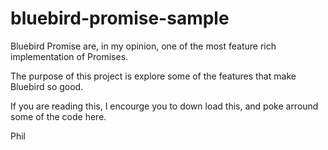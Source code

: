 # bluebird-promise-sample

Bluebird Promise are, in my opinion, one of the most feature rich implementation of Promises.

The purpose of this project is explore some of the features that make Bluebird so good.

If you are reading this, I encourge you to down load this, and poke arround some of the code here.

Phil
